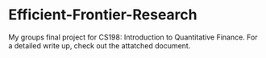 # Efficient-Frontier-Research

My groups final project for CS198: Introduction to Quantitative Finance. For a detailed write up, check out the attatched document. 
